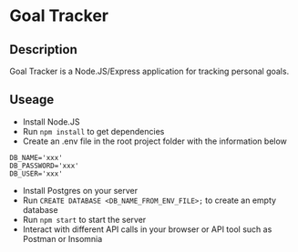 # Goal Tracker

## Description
Goal Tracker is a Node.JS/Express application for tracking personal goals.

## Useage
* Install Node.JS
* Run `npm install` to get dependencies
* Create an .env file in the root project folder with the information below
```
DB_NAME='xxx'
DB_PASSWORD='xxx'
DB_USER='xxx'
```
* Install Postgres on your server
* Run `CREATE DATABASE <DB_NAME_FROM_ENV_FILE>;` to create an empty database
* Run `npm start` to start the server
* Interact with different API calls in your browser or API tool such as Postman or Insomnia